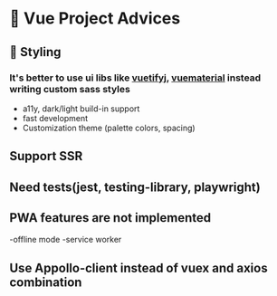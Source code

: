 # 👀 Vue Project Advices

## 👻 Styling 
### It's better to use ui libs like [vuetifyj](https://vuetifyjs.com/en/), [vuematerial](https://vuematerial.io/) instead writing custom sass styles 
- a11y, dark/light build-in support 
- fast development
- Customization theme (palette colors, spacing)

## Support SSR 
## Need tests(jest, testing-library, playwright)
## PWA features are not implemented 
-offline mode 
-service worker
## Use Appollo-client instead of vuex and axios combination

